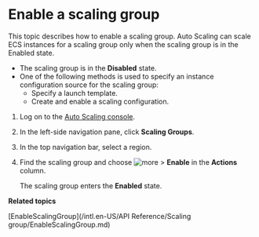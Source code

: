 # Enable a scaling group

This topic describes how to enable a scaling group. Auto Scaling can scale ECS instances for a scaling group only when the scaling group is in the Enabled state.

-   The scaling group is in the **Disabled** state.
-   One of the following methods is used to specify an instance configuration source for the scaling group:
    -   Specify a launch template.
    -   Create and enable a scaling configuration.

1.  Log on to the [Auto Scaling console](https://essnew.console.aliyun.com/).

2.  In the left-side navigation pane, click **Scaling Groups**.

3.  In the top navigation bar, select a region.

4.  Find the scaling group and choose ![more](https://static-aliyun-doc.oss-accelerate.aliyuncs.com/assets/img/en-US/0570524161/p166432.png) \> **Enable** in the **Actions** column.

    The scaling group enters the **Enabled** state.


**Related topics**  


[EnableScalingGroup](/intl.en-US/API Reference/Scaling group/EnableScalingGroup.md)

